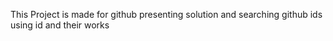 This Project is made for github presenting solution and searching github ids using id and their works 
